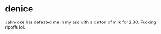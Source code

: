 denice
======

Jakncoke has defeated me in my ass with a carton of milk for 2.30. Fucking ripoffs lol.
